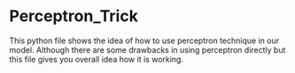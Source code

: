 # Perceptron_Trick
This python file shows the idea of how to use perceptron technique in our model. Although there are some  drawbacks in using perceptron directly but this file gives you overall idea how it is working.
